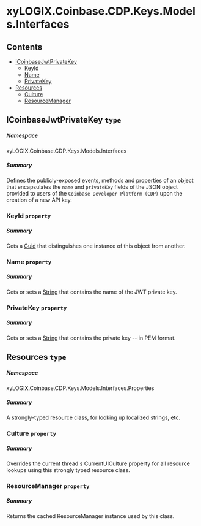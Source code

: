 <a name='assembly'></a>
# xyLOGIX.Coinbase.CDP.Keys.Models.Interfaces

## Contents

- [ICoinbaseJwtPrivateKey](#T-xyLOGIX-Coinbase-CDP-Keys-Models-Interfaces-ICoinbaseJwtPrivateKey 'xyLOGIX.Coinbase.CDP.Keys.Models.Interfaces.ICoinbaseJwtPrivateKey')
  - [KeyId](#P-xyLOGIX-Coinbase-CDP-Keys-Models-Interfaces-ICoinbaseJwtPrivateKey-KeyId 'xyLOGIX.Coinbase.CDP.Keys.Models.Interfaces.ICoinbaseJwtPrivateKey.KeyId')
  - [Name](#P-xyLOGIX-Coinbase-CDP-Keys-Models-Interfaces-ICoinbaseJwtPrivateKey-Name 'xyLOGIX.Coinbase.CDP.Keys.Models.Interfaces.ICoinbaseJwtPrivateKey.Name')
  - [PrivateKey](#P-xyLOGIX-Coinbase-CDP-Keys-Models-Interfaces-ICoinbaseJwtPrivateKey-PrivateKey 'xyLOGIX.Coinbase.CDP.Keys.Models.Interfaces.ICoinbaseJwtPrivateKey.PrivateKey')
- [Resources](#T-xyLOGIX-Coinbase-CDP-Keys-Models-Interfaces-Properties-Resources 'xyLOGIX.Coinbase.CDP.Keys.Models.Interfaces.Properties.Resources')
  - [Culture](#P-xyLOGIX-Coinbase-CDP-Keys-Models-Interfaces-Properties-Resources-Culture 'xyLOGIX.Coinbase.CDP.Keys.Models.Interfaces.Properties.Resources.Culture')
  - [ResourceManager](#P-xyLOGIX-Coinbase-CDP-Keys-Models-Interfaces-Properties-Resources-ResourceManager 'xyLOGIX.Coinbase.CDP.Keys.Models.Interfaces.Properties.Resources.ResourceManager')

<a name='T-xyLOGIX-Coinbase-CDP-Keys-Models-Interfaces-ICoinbaseJwtPrivateKey'></a>
## ICoinbaseJwtPrivateKey `type`

##### Namespace

xyLOGIX.Coinbase.CDP.Keys.Models.Interfaces

##### Summary

Defines the publicly-exposed events, methods and properties of an object that
encapsulates the `name` and `privateKey` fields of the JSON object
provided to users of the `Coinbase Developer Platform (CDP)` upon the
creation of a new API key.

<a name='P-xyLOGIX-Coinbase-CDP-Keys-Models-Interfaces-ICoinbaseJwtPrivateKey-KeyId'></a>
### KeyId `property`

##### Summary

Gets a [Guid](http://msdn.microsoft.com/query/dev14.query?appId=Dev14IDEF1&l=EN-US&k=k:System.Guid 'System.Guid') that distinguishes one instance of this
object from another.

<a name='P-xyLOGIX-Coinbase-CDP-Keys-Models-Interfaces-ICoinbaseJwtPrivateKey-Name'></a>
### Name `property`

##### Summary

Gets or sets a [String](http://msdn.microsoft.com/query/dev14.query?appId=Dev14IDEF1&l=EN-US&k=k:System.String 'System.String') that contains the name of the JWT
private key.

<a name='P-xyLOGIX-Coinbase-CDP-Keys-Models-Interfaces-ICoinbaseJwtPrivateKey-PrivateKey'></a>
### PrivateKey `property`

##### Summary

Gets or sets a [String](http://msdn.microsoft.com/query/dev14.query?appId=Dev14IDEF1&l=EN-US&k=k:System.String 'System.String') that contains the private key --
in PEM format.

<a name='T-xyLOGIX-Coinbase-CDP-Keys-Models-Interfaces-Properties-Resources'></a>
## Resources `type`

##### Namespace

xyLOGIX.Coinbase.CDP.Keys.Models.Interfaces.Properties

##### Summary

A strongly-typed resource class, for looking up localized strings, etc.

<a name='P-xyLOGIX-Coinbase-CDP-Keys-Models-Interfaces-Properties-Resources-Culture'></a>
### Culture `property`

##### Summary

Overrides the current thread's CurrentUICulture property for all
  resource lookups using this strongly typed resource class.

<a name='P-xyLOGIX-Coinbase-CDP-Keys-Models-Interfaces-Properties-Resources-ResourceManager'></a>
### ResourceManager `property`

##### Summary

Returns the cached ResourceManager instance used by this class.
